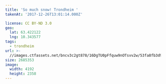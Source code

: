 ```yaml
---
title: 'So much snow! Trondheim '
takenAt: '2017-12-26T13:01:14.000Z'

license: CC BY-ND 3.0
geo:
  lat: 63.422122
  lng: 10.343577
tags:
  - trondheim
url: >-
  //images.ctfassets.net/bncv3c2gt878/16DgTU0pFfquw9nOTsvv2w/53fa8fb3d9c8249a720d67db5a527cde/so-much-snow-trondheim_27533497149_o
size: 2685353
image:
  width: 4192
  height: 2358
---
```

